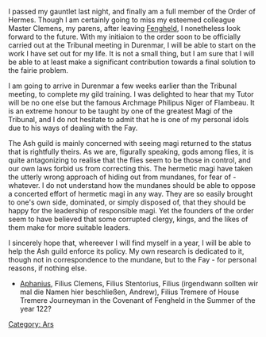 I passed my gauntlet last night, and finally am a full member of the
Order of Hermes. Though I am certainly going to miss my esteemed
colleague Master Clemens, my parens, after leaving
[Fengheld](Fengheld "wikilink"), I nonetheless look forward to the
future. With my initiaion to the order soon to be officially carried out
at the Tribunal meeting in Durenmar, I will be able to start on the work
I have set out for my life. It is not a small thing, but I am sure that
I will be able to at least make a significant contribution towards a
final solution to the fairie problem.

I am going to arrive in Durenmar a few weeks earlier than the Tribunal
meeting, to complete my gild training. I was delighted to hear that my
Tutor will be no one else but the famous Archmage Philipus Niger of
Flambeau. It is an extreme honour to be taught by one of the greatest
Magi of the Tribunal, and I do not hesitate to admit that he is one of
my personal idols due to his ways of dealing with the Fay.

The Ash guild is mainly concerned with seeing magi returned to the
status that is rightfully theirs. As we are, figurally speaking, gods
among flies, it is quite antagonizing to realise that the flies seem to
be those in control, and our own laws forbid us from correcting this.
The hermetic magi have taken the utterly wrong approach of hiding out
from mundanes, for fear of - whatever. I do not understand how the
mundanes should be able to oppose a concerted effort of hermetic magi in
any way. They are so easily brought to one's own side, dominated, or
simply disposed of, that they should be happy for the leadership of
responsible magi. Yet the founders of the order seem to have believed
that some corrupted clergy, kings, and the likes of them make for more
suitable leaders.

I sincerely hope that, whereever I will find myself in a year, I will be
able to help the Ash guild enforce its policy. My own research is
dedicated to it, though not in correspondence to the mundane, but to the
Fay - for personal reasons, if nothing else.

  -
    [Aphanius](Aphanius "wikilink"), Filius Clemens, Filius Stentorius,
    Filius (irgendwann sollten wir mal die Namen hier beschließen,
    Andrew), Filius Tremere of House Tremere
    Journeyman
    in the Covenant of Fengheld
    in the Summer of the year 122?

[Category: Ars](Category:_Ars "wikilink")